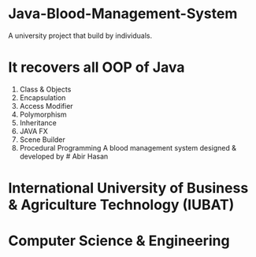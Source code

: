 # Java-Blood-Management-System
A university project that build by individuals.
# It recovers all OOP of Java
1. Class & Objects
2. Encapsulation
3. Access Modifier
4. Polymorphism
5. Inheritance
6. JAVA FX
7. Scene Builder
8. Procedural Programming 
A blood management system designed & developed by # Abir Hasan
# International University of Business & Agriculture Technology (IUBAT)
# Computer Science & Engineering 
